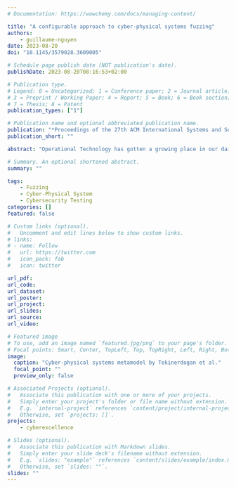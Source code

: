 ```yaml
---
# Documentation: https://wowchemy.com/docs/managing-content/

title: "A configurable approach to cyber-physical systems fuzzing"
authors: 
    - guillaume-nguyen
date: 2023-08-20
doi: "10.1145/3579028.3609005"

# Schedule page publish date (NOT publication's date).
publishDate: 2023-08-20T08:16:53+02:00

# Publication type.
# Legend: 0 = Uncategorized; 1 = Conference paper; 2 = Journal article;
# 3 = Preprint / Working Paper; 4 = Report; 5 = Book; 6 = Book section;
# 7 = Thesis; 8 = Patent
publication_types: ["1"]

# Publication name and optional abbreviated publication name.
publication: "*Proceedings of the 27th ACM International Systems and Software Product Line Conference - Volume B*"
publication_short: ""

abstract: "Operational Technology has gotten a growing place in our daily lives. With the increasing number of devices (connected or not), the need for a clean environment that allows effective and efficient testing is also increasing. Furthermore, some devices are connected to the physical world with the ability to affect it. Assembling those specific devices with at least a sensor, an actuator, and a (micro)processor creates Cyber-Physical Systems (CPSs). With such power in the hands of machines, it is imperative that they behave as expected and that they resist disruptive environments (whether from cyber attacks, unwanted noise, or environmental disturbance). Indeed, the impacts of an unexpected behavior could lead to significant damage (disruption of the production line, overheating of a nuclear reactor, false fire alarm, etc.). That is why the safety and the security of those systems should also be at the center of concerns. As the definition of those systems is quite simple, one can assemble various components to create a unique CPS. One could also modify an existing CPS to satisfy a specific need (e.g., a fire alarm system modified to detect carbon monoxide in the air, changing communication protocols or programming languages used for the sake of maintainability). To test such highly-configurable systems, there are multiple techniques. Fuzzing works particularly well with any system by sending pseudo-random inputs. To adapt to specific systems and test requirements (coverage, resources, etc.), fuzzing is itself highly-configurable (Grammar-based, symbolic, probabilistic, etc.). This is why it could perform particularly well with CPSs, which all might require a different and specific testing approach depending on their interfaces, components, etc. Currently, no frameworks allow for the classification of CPSs  to enable the automatization of the generation of tests following their requirements. That is why this thesis will take a configurable approach to find and recommend the most suitable classification of CPS for testing and comparing the various fuzzing techniques to find the most effective ones based on relevant features and requirements of CPSs."

# Summary. An optional shortened abstract.
summary: ""

tags: 
    - Fuzzing
    - Cyber-Physical System
    - Cybersecurity Testing
categories: []
featured: false

# Custom links (optional).
#   Uncomment and edit lines below to show custom links.
# links:
# - name: Follow
#   url: https://twitter.com
#   icon_pack: fab
#   icon: twitter

url_pdf: 
url_code:
url_dataset: 
url_poster:
url_project:
url_slides:
url_source:
url_video:

# Featured image
# To use, add an image named `featured.jpg/png` to your page's folder. 
# Focal points: Smart, Center, TopLeft, Top, TopRight, Left, Right, BottomLeft, Bottom, BottomRight.
image:
  caption: "Cyber-physical systems metamodel by Tekinerdogan et al."
  focal_point: ""
  preview_only: false

# Associated Projects (optional).
#   Associate this publication with one or more of your projects.
#   Simply enter your project's folder or file name without extension.
#   E.g. `internal-project` references `content/project/internal-project/index.md`.
#   Otherwise, set `projects: []`.
projects: 
    - cyberexcellence

# Slides (optional).
#   Associate this publication with Markdown slides.
#   Simply enter your slide deck's filename without extension.
#   E.g. `slides: "example"` references `content/slides/example/index.md`.
#   Otherwise, set `slides: ""`.
slides: ""
---
```

